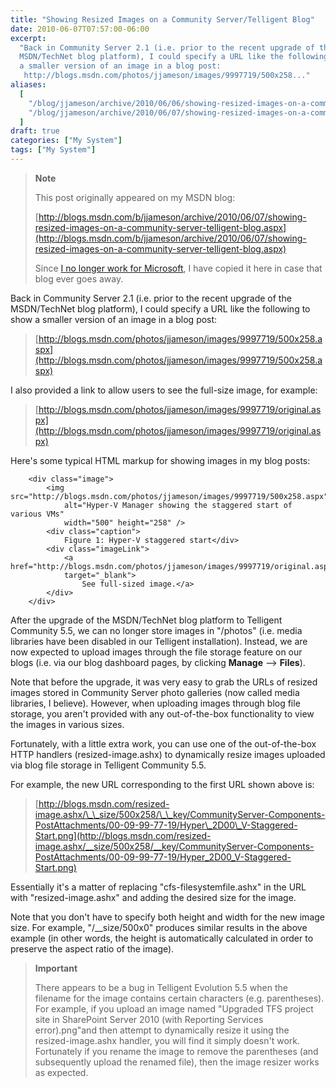 ```yaml
---
title: "Showing Resized Images on a Community Server/Telligent Blog"
date: 2010-06-07T07:57:00-06:00
excerpt:
  "Back in Community Server 2.1 (i.e. prior to the recent upgrade of the
  MSDN/TechNet blog platform), I could specify a URL like the following to show
  a smaller version of an image in a blog post: 
   http://blogs.msdn.com/photos/jjameson/images/9997719/500x258..."
aliases:
  [
    "/blog/jjameson/archive/2010/06/06/showing-resized-images-on-a-community-server-telligent-blog.aspx",
    "/blog/jjameson/archive/2010/06/07/showing-resized-images-on-a-community-server-telligent-blog.aspx",
  ]
draft: true
categories: ["My System"]
tags: ["My System"]
---
```


> **Note**
>
> This post originally appeared on my MSDN blog:
>
> [http://blogs.msdn.com/b/jjameson/archive/2010/06/07/showing-resized-images-on-a-community-server-telligent-blog.aspx](http://blogs.msdn.com/b/jjameson/archive/2010/06/07/showing-resized-images-on-a-community-server-telligent-blog.aspx)
>
> Since
> [I no longer work for Microsoft](/blog/jjameson/2011/09/02/last-day-with-microsoft),
> I have copied it here in case that blog ever goes away.

Back in Community Server 2.1 (i.e. prior to the recent upgrade of the
MSDN/TechNet blog platform), I could specify a URL like the following to show a
smaller version of an image in a blog post:

> [http://blogs.msdn.com/photos/jjameson/images/9997719/500x258.aspx](http://blogs.msdn.com/photos/jjameson/images/9997719/500x258.aspx)

I also provided a link to allow users to see the full-size image, for example:

> [http://blogs.msdn.com/photos/jjameson/images/9997719/original.aspx](http://blogs.msdn.com/photos/jjameson/images/9997719/original.aspx)

Here's some typical HTML markup for showing images in my blog posts:

```
    <div class="image">
        <img src="http://blogs.msdn.com/photos/jjameson/images/9997719/500x258.aspx"
            alt="Hyper-V Manager showing the staggered start of various VMs"
            width="500" height="258" />
        <div class="caption">
            Figure 1: Hyper-V staggered start</div>
        <div class="imageLink">
            <a href="http://blogs.msdn.com/photos/jjameson/images/9997719/original.aspx"
            target="_blank">
                See full-sized image.</a>
        </div>
    </div>
```

After the upgrade of the MSDN/TechNet blog platform to Telligent Community 5.5,
we can no longer store images in "/photos" (i.e. media libraries have been
disabled in our Telligent installation). Instead, we are now expected to upload
images through the file storage feature on our blogs (i.e. via our blog
dashboard pages, by clicking **Manage** --&gt; **Files**).

Note that before the upgrade, it was very easy to grab the URLs of resized
images stored in Community Server photo galleries (now called media libraries, I
believe). However, when uploading images through blog file storage, you aren't
provided with any out-of-the-box functionality to view the images in various
sizes.

Fortunately, with a little extra work, you can use one of the out-of-the-box
HTTP handlers (resized-image.ashx) to dynamically resize images uploaded via
blog file storage in Telligent Community 5.5.

For example, the new URL corresponding to the first URL shown above is:

> [http://blogs.msdn.com/resized-image.ashx/\_\_size/500x258/\_\_key/CommunityServer-Components-PostAttachments/00-09-99-77-19/Hyper\_2D00\_V-Staggered-Start.png](http://blogs.msdn.com/resized-image.ashx/__size/500x258/__key/CommunityServer-Components-PostAttachments/00-09-99-77-19/Hyper_2D00_V-Staggered-Start.png)

Essentially it's a matter of replacing "cfs-filesystemfile.ashx" in the URL with
"resized-image.ashx" and adding the desired size for the image.

Note that you don't have to specify both height and width for the new image
size. For example, "/\_\_size/500x0" produces similar results in the above
example (in other words, the height is automatically calculated in order to
preserve the aspect ratio of the image).

> **Important**
>
> There appears to be a bug in Telligent Evolution 5.5 when the filename for the
> image contains certain characters (e.g. parentheses). For example, if you
> upload an image named "Upgraded TFS project site in SharePoint Server 2010
> (with Reporting Services error).png"and then attempt to dynamically resize it
> using the resized-image.ashx handler, you will find it simply doesn't work.
> Fortunately if you rename the image to remove the parentheses (and
> subsequently upload the renamed file), then the image resizer works as
> expected.
